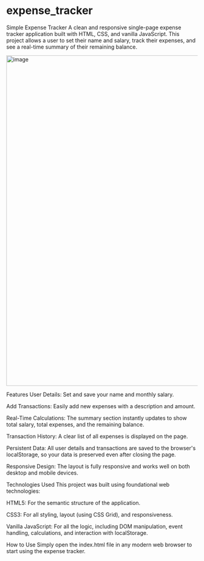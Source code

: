 # expense_tracker
Simple Expense Tracker
A clean and responsive single-page expense tracker application built with HTML, CSS, and vanilla JavaScript. This project allows a user to set their name and salary, track their expenses, and see a real-time summary of their remaining balance.

<img width="1895" height="869" alt="image" src="https://github.com/user-attachments/assets/355c1957-4b79-48e1-aff7-74368b4059f9" />


Features
User Details: Set and save your name and monthly salary.

Add Transactions: Easily add new expenses with a description and amount.

Real-Time Calculations: The summary section instantly updates to show total salary, total expenses, and the remaining balance.

Transaction History: A clear list of all expenses is displayed on the page.

Persistent Data: All user details and transactions are saved to the browser's localStorage, so your data is preserved even after closing the page.

Responsive Design: The layout is fully responsive and works well on both desktop and mobile devices.

Technologies Used
This project was built using foundational web technologies:

HTML5: For the semantic structure of the application.

CSS3: For all styling, layout (using CSS Grid), and responsiveness.

Vanilla JavaScript: For all the logic, including DOM manipulation, event handling, calculations, and interaction with localStorage.

How to Use
Simply open the index.html file in any modern web browser to start using the expense tracker.
